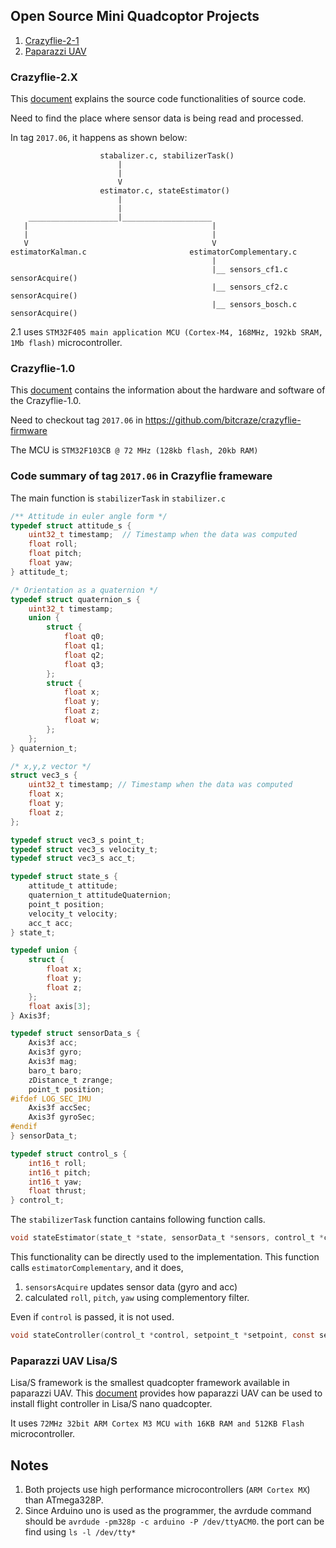 ## Open Source Mini Quadcoptor Projects
1. [Crazyflie-2-1](https://www.bitcraze.io/products/crazyflie-2-1/)
2. [Paparazzi UAV](https://wiki.paparazziuav.org/wiki/Main_Page)

### Crazyflie-2.X
This [document](https://www.bitcraze.io/documentation/repository/crazyflie-firmware/master/) explains the source code functionalities of source code. 

Need to find the place where sensor data is being read and processed.

In tag `2017.06`, it happens as shown below:

                        stabalizer.c, stabilizerTask()
                            |
                            |
                            V
                        estimator.c, stateEstimator()
                            |
                            |
        ____________________|____________________
       |                                         |
       |                                         |
       V                                         V
    estimatorKalman.c                       estimatorComplementary.c
                                                 |
                                                 |__ sensors_cf1.c sensorAcquire()
                                                 |__ sensors_cf2.c sensorAcquire()
                                                 |__ sensors_bosch.c sensorAcquire()

2.1 uses `STM32F405 main application MCU (Cortex-M4, 168MHz, 192kb SRAM, 1Mb flash)` microcontroller.

### Crazyflie-1.0
This [document](https://wiki.bitcraze.io/projects:crazyflie:index) contains the information about the hardware and software of the Crazyflie-1.0.

Need to checkout tag `2017.06` in https://github.com/bitcraze/crazyflie-firmware

The MCU is `STM32F103CB @ 72 MHz (128kb flash, 20kb RAM)`

### Code summary of tag `2017.06` in Crazyflie frameware

The main function is `stabilizerTask` in `stabilizer.c`

```c
/** Attitude in euler angle form */
typedef struct attitude_s {
    uint32_t timestamp;  // Timestamp when the data was computed
    float roll;
    float pitch;
    float yaw;
} attitude_t;

/* Orientation as a quaternion */
typedef struct quaternion_s {
    uint32_t timestamp;
    union {
        struct {
            float q0;
            float q1;
            float q2;
            float q3;
        };
        struct {
            float x;
            float y;
            float z;
            float w;
        };
    };
} quaternion_t;

/* x,y,z vector */
struct vec3_s {
    uint32_t timestamp; // Timestamp when the data was computed
    float x;
    float y;
    float z;
};

typedef struct vec3_s point_t;
typedef struct vec3_s velocity_t;
typedef struct vec3_s acc_t;

typedef struct state_s {
    attitude_t attitude;
    quaternion_t attitudeQuaternion;
    point_t position;
    velocity_t velocity;
    acc_t acc;
} state_t;

typedef union {
    struct {
        float x;
        float y;
        float z;
    };
    float axis[3];
} Axis3f;

typedef struct sensorData_s {
    Axis3f acc;
    Axis3f gyro;
    Axis3f mag;
    baro_t baro;
    zDistance_t zrange;
    point_t position;
#ifdef LOG_SEC_IMU
    Axis3f accSec;
    Axis3f gyroSec;
#endif
} sensorData_t;

typedef struct control_s {
    int16_t roll;
    int16_t pitch;
    int16_t yaw;
    float thrust;
} control_t;
```

The `stabilizerTask` function cantains following function calls.

```c
void stateEstimator(state_t *state, sensorData_t *sensors, control_t *control, const uint32_t tick)
```
This functionality can be directly used to the implementation.
This function calls `estimatorComplementary`, and it does,
1. `sensorsAcquire` updates sensor data (gyro and acc)
2. calculated `roll`, `pitch`, `yaw` using complementory filter.

Even if `control` is passed, it is not used.

```c
void stateController(control_t *control, setpoint_t *setpoint, const sensorData_t *sensors, const state_t *state, const uint32_t tick)
```

### Paparazzi UAV Lisa/S
Lisa/S framework is the smallest quadcopter framework available in paparazzi UAV. This [document](https://wiki.paparazziuav.org/wiki/Lisa/S/Tutorial/Nano_Quadcopter) provides how paparazzi UAV can be used to install flight controller in Lisa/S nano quadcopter.

It uses `72MHz 32bit ARM Cortex M3 MCU with 16KB RAM and 512KB Flash` microcontroller.

## Notes
1. Both projects use high performance microcontrollers (`ARM Cortex MX`) than ATmega328P.
2. Since Arduino uno is used as the programmer, the avrdude command should be `avrdude -pm328p -c arduino -P /dev/ttyACM0`. the port can be find using `ls -l /dev/tty*`
